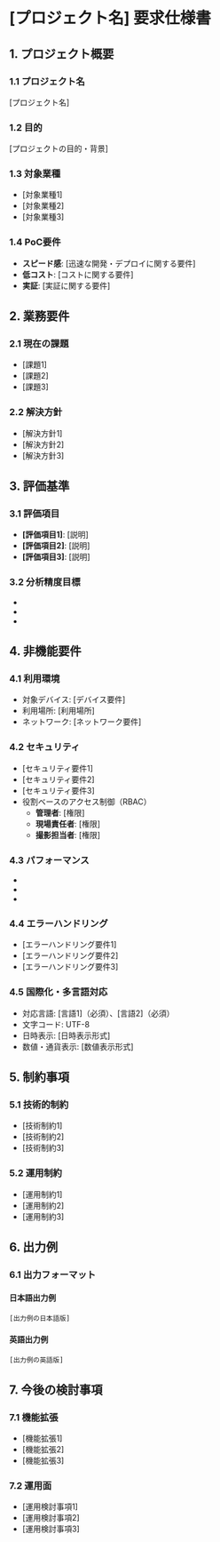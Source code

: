 # [プロジェクト名] 要求仕様書

## 1. プロジェクト概要

### 1.1 プロジェクト名
[プロジェクト名]

### 1.2 目的
[プロジェクトの目的・背景]

### 1.3 対象業種
- [対象業種1]
- [対象業種2]
- [対象業種3]

### 1.4 PoC要件
- **スピード感**: [迅速な開発・デプロイに関する要件]
- **低コスト**: [コストに関する要件]
- **実証**: [実証に関する要件]

## 2. 業務要件

### 2.1 現在の課題
- [課題1]
- [課題2]
- [課題3]

### 2.2 解決方針
- [解決方針1]
- [解決方針2]
- [解決方針3]

## 3. 評価基準

### 3.1 評価項目
- **[評価項目1]**: [説明]
- **[評価項目2]**: [説明]
- **[評価項目3]**: [説明]

### 3.2 分析精度目標
- [精度目標1]: [数値]
- [精度目標2]: [数値]
- [精度目標3]: [数値]

## 4. 非機能要件

### 4.1 利用環境
- 対象デバイス: [デバイス要件]
- 利用場所: [利用場所]
- ネットワーク: [ネットワーク要件]

### 4.2 セキュリティ
- [セキュリティ要件1]
- [セキュリティ要件2]
- [セキュリティ要件3]
- 役割ベースのアクセス制御（RBAC）
  - **管理者**: [権限]
  - **現場責任者**: [権限]
  - **撮影担当者**: [権限]

### 4.3 パフォーマンス
- [パフォーマンス要件1]: [数値]
- [パフォーマンス要件2]: [数値]
- [パフォーマンス要件3]: [数値]

### 4.4 エラーハンドリング
- [エラーハンドリング要件1]
- [エラーハンドリング要件2]
- [エラーハンドリング要件3]

### 4.5 国際化・多言語対応
- 対応言語: [言語1]（必須）、[言語2]（必須）
- 文字コード: UTF-8
- 日時表示: [日時表示形式]
- 数値・通貨表示: [数値表示形式]

## 5. 制約事項

### 5.1 技術的制約
- [技術制約1]
- [技術制約2]
- [技術制約3]

### 5.2 運用制約
- [運用制約1]
- [運用制約2]
- [運用制約3]

## 6. 出力例

### 6.1 出力フォーマット

#### 日本語出力例
```
[出力例の日本語版]
```

#### 英語出力例
```
[出力例の英語版]
```

## 7. 今後の検討事項

### 7.1 機能拡張
- [機能拡張1]
- [機能拡張2]
- [機能拡張3]

### 7.2 運用面
- [運用検討事項1]
- [運用検討事項2]
- [運用検討事項3] 